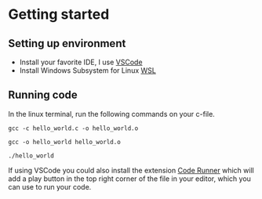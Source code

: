 # Getting started
## Setting up environment
- Install your favorite IDE, I use [VSCode](https://code.visualstudio.com/)
- Install Windows Subsystem for Linux [WSL](https://learn.microsoft.com/en-us/windows/wsl/install)
## Running code
In the linux terminal, run the following commands on your c-file.

`gcc -c hello_world.c -o hello_world.o`

`gcc -o hello_world hello_world.o`

`./hello_world`

If using VSCode you could also install the extension [Code Runner](https://marketplace.visualstudio.com/items?itemName=formulahendry.code-runner) which will add a play button in the top right corner of the file in your editor, which you can use to run your code.